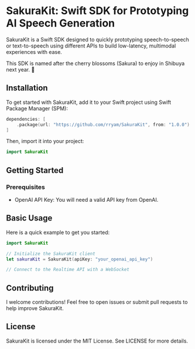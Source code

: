 # SakuraKit: Swift SDK for Prototyping AI Speech Generation

SakuraKit is a Swift SDK designed to quickly prototyping speech-to-speech or text-to-speech using different APIs to build low-latency, multimodal experiences with ease. 

This SDK is named after the cherry blossoms (Sakura) to enjoy in Shibuya next year. 🌸

## Installation

To get started with SakuraKit, add it to your Swift project using Swift Package Manager (SPM):

```swift
dependencies: [
    .package(url: "https://github.com/rryam/SakuraKit", from: "1.0.0")
]
```

Then, import it into your project:

```swift
import SakuraKit
```

## Getting Started

### Prerequisites
- OpenAI API Key: You will need a valid API key from OpenAI.

## Basic Usage

Here is a quick example to get you started:

```swift
import SakuraKit

// Initialize the SakuraKit client
let sakuraKit = SakuraKit(apiKey: "your_openai_api_key")

// Connect to the Realtime API with a WebSocket
```

## Contributing

I welcome contributions! Feel free to open issues or submit pull requests to help improve SakuraKit.

## License

SakuraKit is licensed under the MIT License. See LICENSE for more details.
